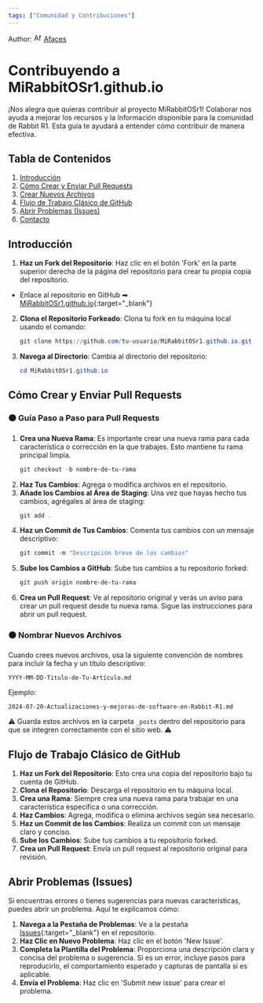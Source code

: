 ```yaml
---
tags: ["Comunidad y Contribuciones"]
---
```


Author: [<img src="https://sea2.discourse-cdn.com/flex002/user_avatar/community.rabbit.tech/afaces/48/2649_2.png" alt="Afaces" width="16" height="16">](https://community.rabbit.tech/u/afaces) [Afaces](https://community.rabbit.tech/u/afaces)

# Contribuyendo a MiRabbitOSr1.github.io

¡Nos alegra que quieras contribuir al proyecto MiRabbitOSr1! Colaborar nos ayuda a mejorar los recursos y la información disponible para la comunidad de Rabbit R1. Esta guía te ayudará a entender cómo contribuir de manera efectiva.

## Tabla de Contenidos
1. [Introducción](#introducción)
2. [Cómo Crear y Enviar Pull Requests](#cómo-crear-y-enviar-pull-requests)
3. [Crear Nuevos Archivos](#crear-nuevos-archivos)
4. [Flujo de Trabajo Clásico de GitHub](#flujo-de-trabajo-clásico-de-github)
5. [Abrir Problemas (Issues)](#abrir-problemas-issues)
6. [Contacto](#contacto)

## Introducción

1. **Haz un Fork del Repositorio**: Haz clic en el botón 'Fork' en la parte superior derecha de la página del repositorio para crear tu propia copia del repositorio.
  - Enlace al repositorio en GitHub ➡ [MiRabbitOSr1.github.io](https://github.com/MiRabbitOSr1/MiRabbitOSr1.github.io){:target="_blank"}
2. **Clona el Repositorio Forkeado**: Clona tu fork en tu máquina local usando el comando:
    ```powershell
    git clone https://github.com/tu-usuario/MiRabbitOSr1.github.io.git
    ```
3. **Navega al Directorio**: Cambia al directorio del repositorio:
    ```powershell
    cd MiRabbitOSr1.github.io
    ```

## Cómo Crear y Enviar Pull Requests

### 🟠 Guía Paso a Paso para Pull Requests

1. **Crea una Nueva Rama**: Es importante crear una nueva rama para cada característica o corrección en la que trabajes. Esto mantiene tu rama principal limpia.
    ```powershell
    git checkout -b nombre-de-tu-rama
    ```
2. **Haz Tus Cambios**: Agrega o modifica archivos en el repositorio.
3. **Añade los Cambios al Área de Staging**: Una vez que hayas hecho tus cambios, agrégales al área de staging:
    ```powershell
    git add .
    ```
4. **Haz un Commit de Tus Cambios**: Comenta tus cambios con un mensaje descriptivo:
    ```powershell
    git commit -m "Descripción breve de los cambios"
    ```
5. **Sube los Cambios a GitHub**: Sube tus cambios a tu repositorio forked:
    ```powershell
    git push origin nombre-de-tu-rama
    ```
6. **Crea un Pull Request**: Ve al repositorio original y verás un aviso para crear un pull request desde tu nueva rama. Sigue las instrucciones para abrir un pull request.

### 🟠 Nombrar Nuevos Archivos

Cuando crees nuevos archivos, usa la siguiente convención de nombres para incluir la fecha y un título descriptivo:
```plaintext
YYYY-MM-DD-Titulo-de-Tu-Artículo.md
```
Ejemplo:
```plaintext
2024-07-20-Actualizaciones-y-mejoras-de-software-en-Rabbit-R1.md
```

⚠️ Guarda estos archivos en la carpeta `_posts` dentro del repositorio para que se integren correctamente con el sitio web. ⚠️

## Flujo de Trabajo Clásico de GitHub

1. **Haz un Fork del Repositorio**: Esto crea una copia del repositorio bajo tu cuenta de GitHub.
2. **Clona el Repositorio**: Descarga el repositorio en tu máquina local.
3. **Crea una Rama**: Siempre crea una nueva rama para trabajar en una característica específica o una corrección.
4. **Haz Cambios**: Agrega, modifica o elimina archivos según sea necesario.
5. **Haz un Commit de los Cambios**: Realiza un commit con un mensaje claro y conciso.
6. **Sube los Cambios**: Sube tus cambios a tu repositorio forked.
7. **Crea un Pull Request**: Envía un pull request al repositorio original para revisión.

## Abrir Problemas (Issues)

Si encuentras errores o tienes sugerencias para nuevas características, puedes abrir un problema. Aquí te explicamos cómo:

1. **Navega a la Pestaña de Problemas**: Ve a la pestaña [Issues](https://github.com/MiRabbitOSr1/MiRabbitOSr1.github.io/issues){:target="_blank"} en el repositorio.
2. **Haz Clic en Nuevo Problema**: Haz clic en el botón 'New Issue'.
3. **Completa la Plantilla del Problema**: Proporciona una descripción clara y concisa del problema o sugerencia. Si es un error, incluye pasos para reproducirlo, el comportamiento esperado y capturas de pantalla si es aplicable.
4. **Envía el Problema**: Haz clic en 'Submit new issue' para crear el problema.
